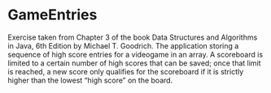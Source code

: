 # GameEntries
Exercise taken from Chapter 3 of the book Data Structures and Algorithms in Java, 6th Edition by Michael T. Goodrich.
The application storing a sequence of high score entries for a videogame in an array.
A scoreboard is limited to a certain number of high scores that can be saved; once that limit is reached, a new score only qualifies for the scoreboard if it is strictly higher than the lowest “high score” on the board.
